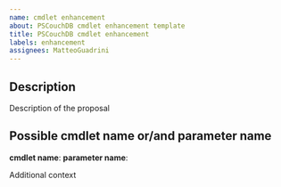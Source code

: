 ```yaml
---
name: cmdlet enhancement
about: PSCouchDB cmdlet enhancement template
title: PSCouchDB cmdlet enhancement
labels: enhancement
assignees: MatteoGuadrini
---
```


## Description

Description of the proposal

## Possible cmdlet name or/and parameter name

**cmdlet name**:
**parameter name**:

Additional context